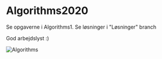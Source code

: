 # Algorithms2020
Se opgaverne i Algorithms1. Se løsninger i "Løsninger" branch

God arbejdslyst :)

![Algorithms](https://media.giphy.com/media/3o6Yg4GUVgIUg3bf7W/giphy.gif)
